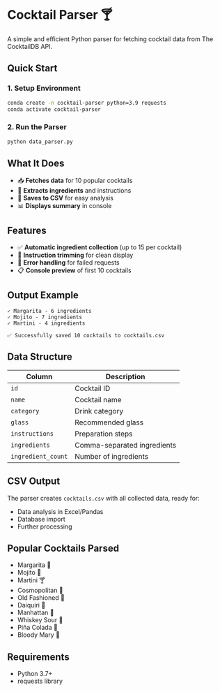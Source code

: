 
# Cocktail Parser 🍸

A simple and efficient Python parser for fetching cocktail data from The CocktailDB API.

## Quick Start

### 1. Setup Environment
```bash
conda create -n cocktail-parser python=3.9 requests
conda activate cocktail-parser
```

### 2. Run the Parser
```bash
python data_parser.py
```

## What It Does

- 📥 **Fetches data** for 10 popular cocktails
- 🧪 **Extracts ingredients** and instructions
- 💾 **Saves to CSV** for easy analysis
- 📊 **Displays summary** in console

## Features

- ✅ **Automatic ingredient collection** (up to 15 per cocktail)
- 📝 **Instruction trimming** for clean display
- 🎯 **Error handling** for failed requests
- 📋 **Console preview** of first 10 cocktails

## Output Example

```
✓ Margarita - 6 ingredients
✓ Mojito - 7 ingredients
✓ Martini - 4 ingredients

✅ Successfully saved 10 cocktails to cocktails.csv
```

## Data Structure

| Column | Description |
|--------|-------------|
| `id` | Cocktail ID |
| `name` | Cocktail name |
| `category` | Drink category |
| `glass` | Recommended glass |
| `instructions` | Preparation steps |
| `ingredients` | Comma-separated ingredients |
| `ingredient_count` | Number of ingredients |

## CSV Output

The parser creates `cocktails.csv` with all collected data, ready for:
- Data analysis in Excel/Pandas
- Database import
- Further processing

## Popular Cocktails Parsed

- Margarita 🍋
- Mojito 🌿
- Martini 🍸
- Cosmopolitan 🍊
- Old Fashioned 🥃
- Daiquiri 🍓
- Manhattan 🥃
- Whiskey Sour 🥚
- Piña Colada 🍍
- Bloody Mary 🍅

## Requirements

- Python 3.7+
- requests library
